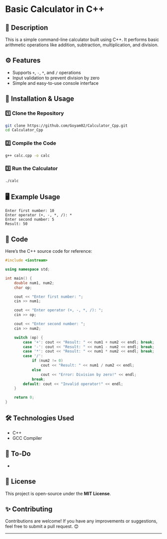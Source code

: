 # Basic Calculator in C++

## 📌 Description

This is a simple command-line calculator built using C++. It performs basic arithmetic operations like addition, subtraction, multiplication, and division.

## ⚙️ Features

- Supports `+`, `-`, `*`, and `/` operations
- Input validation to prevent division by zero
- Simple and easy-to-use console interface

## 🚀 Installation & Usage

### 1️⃣ Clone the Repository

```sh
git clone https://github.com/Goyam02/Calculator_Cpp.git
cd Calculator_Cpp
```

### 2️⃣ Compile the Code

```sh
g++ calc.cpp -o calc
```

### 3️⃣ Run the Calculator

```sh
./calc
```

## 🖥️ Example Usage

```
Enter first number: 10
Enter operator (+, -, *, /): *
Enter second number: 5
Result: 50
```

## 📜 Code

Here’s the C++ source code for reference:

```cpp
#include <iostream>

using namespace std;

int main() {
    double num1, num2;
    char op;

    cout << "Enter first number: ";
    cin >> num1;

    cout << "Enter operator (+, -, *, /): ";
    cin >> op;

    cout << "Enter second number: ";
    cin >> num2;

    switch (op) {
        case '+': cout << "Result: " << num1 + num2 << endl; break;
        case '-': cout << "Result: " << num1 - num2 << endl; break;
        case '*': cout << "Result: " << num1 * num2 << endl; break;
        case '/':
            if (num2 != 0)
                cout << "Result: " << num1 / num2 << endl;
            else
                cout << "Error: Division by zero!" << endl;
            break;
        default: cout << "Invalid operator!" << endl;
    }

    return 0;
}
```

## 🛠 Technologies Used

- C++
- GCC Compiler

## 📝 To-Do

-

## 📜 License

This project is open-source under the **MIT License**.

## ✨ Contributing

Contributions are welcome! If you have any improvements or suggestions, feel free to submit a pull request. 😊

---


 
